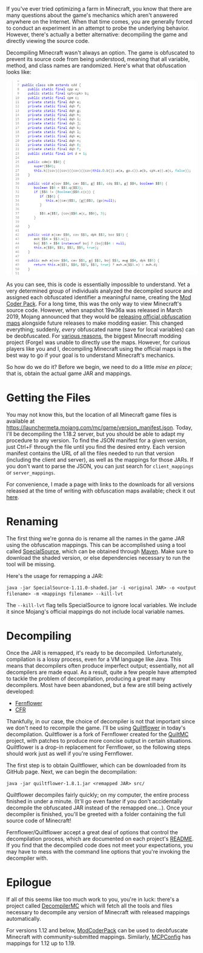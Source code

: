 If you've ever tried optimizing a farm in Minecraft, you know that there are many questions about the game's mechanics which aren't answered anywhere on the Internet. When that time comes, you are generally forced to conduct an experiment in an attempt to probe the underlying behavior. However, there's actually a better alternative: decompiling the game and directly viewing the source code.

Decompiling Minecraft wasn't always an option. The game is obfuscated to prevent its source code from being understood, meaning that all variable, method, and class names are randomized. Here's what that obfuscation looks like:

![picture of decompiled MC source, showing randomized names](obfuscated.png)

As you can see, this is code is essentially impossible to understand. Yet a very determined group of individuals analyzed the decompiled source and assigned each obfuscated identifier a meaningful name, creating the [Mod Coder Pack](https://github.com/ModCoderPack). For a long time, this was the only way to view Minecraft's source code. However, when snapshot 19w36a was released in March 2019, Mojang announced that they would be [releasing official obfuscation maps](https://www.minecraft.net/en-us/article/minecraft-snapshot-19w36a) alongside future releases to make modding easier. This changed everything; suddenly, *every* obfuscated name (save for local variables) can be deobfuscated. For [various reasons](http://cpw.github.io/MinecraftMappingData.html), the biggest Minecraft modding project (Forge) was unable to directly use the maps. However, for curious players like you and I, decompiling Minecraft using the official maps is the best way to go if your goal is to understand Minecraft's mechanics.

So how do we do it? Before we begin, we need to do a little *mise en place*; that is, obtain the actual game JAR and mappings.

# Getting the Files 

You may not know this, but the location of all Minecraft game files is available at https://launchermeta.mojang.com/mc/game/version_manifest.json. Today, I'll be decompiling the 1.18.2 server, but you should be able to adapt my procedure to any version. To find the JSON manifest for a given version, just Ctrl+F through the file until you find the desired entry. Each version manifest contains the URL of all the files needed to run that version (including the client and server), as well as the mappings for those JARs. If you don't want to parse the JSON, you can just search for `client_mappings` or `server_mappings`.

<aside>

For convenience, I made a page with links to the downloads for all versions released at the time of writing with obfuscation maps available; check it out [here](links.html).

</aside>

# Renaming

The first thing we're gonna do is rename all the names in the game JAR using the obfuscation mappings. This can be accomplished using a tool called [SpecialSource](https://github.com/md-5/SpecialSource), which can be obtained through [Maven](https://search.maven.org/remotecontent?filepath=net/md-5/SpecialSource/1.11.0/SpecialSource-1.11.0-shaded.jar). Make sure to download the shaded version, or else dependencies necessary to run the tool will be missing.

Here's the usage for remapping a JAR:

```plaintext
java -jar SpecialSource-1.11.0-shaded.jar -i <original JAR> -o <output filename> -m <mappings filename> --kill-lvt
```

The `--kill-lvt` flag tells SpecialSource to ignore local variables. We include it since Mojang's official mappings do not include local variable names.

# Decompiling

Once the JAR is remapped, it's ready to be decompiled. Unfortunately, compilation is a lossy process, even for a VM language like Java. This means that decompilers often produce imperfect output; essentially, not all decompilers are made equal. As a result, quite a few people have attempted to tackle the problem of decompilation, producing a great many decompilers. Most have been abandoned, but a few are still being actively developed:
* [Fernflower](https://github.com/JetBrains/intellij-community/tree/master/plugins/java-decompiler/engine)
* [CFR](https://www.benf.org/other/cfr/)

Thankfully, in our case, the choice of decompiler is not that important since we don't need to recompile the game. I'll be using [Quiltflower](https://github.com/QuiltMC/quiltflower) in today's decompilation. Quiltflower is a fork of Fernflower created for the [QuiltMC](https://quiltmc.org/) project, with patches to produce more concise output in certain situations. Quiltflower is a drop-in replacement for Fernflower, so the following steps should work just as well if you're using Fernflower.

The first step is to obtain Quiltflower, which can be downloaded from its GitHub page. Next, we can begin the decompilation:

```plaintext
java -jar quiltflower-1.8.1.jar <remapped JAR> src/
```

Quiltflower decompiles fairly quickly; on my computer, the entire process finished in under a minute. (It'll go even faster if you don't accidentally decompile the obfuscated JAR instead of the remapped one&hellip;). Once your decompiler is finished, you'll be greeted with a folder containing the full source code of Minecraft!

<aside>

Fernflower/Quiltflower accept a great deal of options that control the decompilation process, which are documented on each project's [README](https://github.com/QuiltMC/quiltflower). If you find that the decompiled code does not meet your expectations, you may have to mess with the command line options that you're invoking the decompiler with.

</aside>

# Epilogue

If all of this seems like too much work to you, you're in luck: there's a project called [DecompilerMC](https://github.com/hube12/DecompilerMC) which will fetch all the tools and files necessary to decompile any version of Minecraft with released mappings automatically. 

For versions 1.12 and below, [ModCoderPack](http://www.modcoderpack.com/) can be used to deobfuscate Minecraft with community-submitted mappings. Similarly, [MCPConfig](https://github.com/MinecraftForge/MCPConfig/tree/master/versions/release) has mappings for 1.12 up to 1.19.